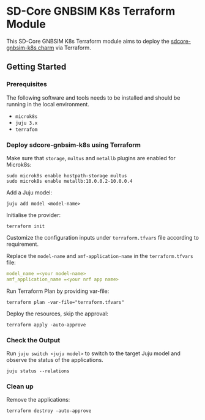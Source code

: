 # SD-Core GNBSIM K8s Terraform Module

This SD-Core GNBSIM K8s Terraform module aims to deploy the [sdcore-gnbsim-k8s charm](https://charmhub.io/sdcore-gnbsim-k8s) via Terraform.

## Getting Started

### Prerequisites

The following software and tools needs to be installed and should be running in the local environment.

- `microk8s`
- `juju 3.x`
- `terrafom`

### Deploy sdcore-gnbsim-k8s using Terraform

Make sure that `storage`, `multus` and `metallb` plugins are enabled for Microk8s:

```console
sudo microk8s enable hostpath-storage multus
sudo microk8s enable metallb:10.0.0.2-10.0.0.4
```

Add a Juju model:

```console
juju add model <model-name>
```

Initialise the provider:

```console
terraform init
```

Customize the configuration inputs under `terraform.tfvars` file according to requirement.

Replace the `model-name` and `amf-application-name` in the `terraform.tfvars` file:

```yaml
model_name =<your model-name>
amf_application_name =<your nrf app name>
```

Run Terraform Plan by providing var-file:

```console
terraform plan -var-file="terraform.tfvars" 
```

Deploy the resources, skip the approval:

```console
terraform apply -auto-approve 
```

### Check the Output

Run `juju switch <juju model>` to switch to the target Juju model and observe the status of the applications.

```console
juju status --relations
```

### Clean up 

Remove the applications:

```console
terraform destroy -auto-approve
```

